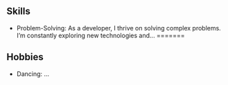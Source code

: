 
## Skills
- Problem-Solving: As a developer, I thrive on solving complex problems. I’m constantly exploring new technologies and...
=======
## Hobbies
- Dancing: ...

